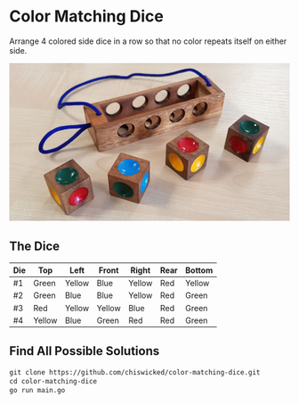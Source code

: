 # Color Matching Dice
Arrange 4 colored side dice in a row so that no color repeats itself on either side.

![Color Matching Dice Image](dice.jpg)

## The Dice
Die | Top | Left | Front | Right | Rear | Bottom
--- | --- | --- | --- | --- | --- | ---
#1 | Green | Yellow | Blue | Yellow | Red | Yellow
#2 | Green | Blue | Blue | Yellow | Red | Green
#3 | Red | Yellow | Yellow | Blue | Red | Green
#4 | Yellow | Blue | Green | Red | Red | Green

## Find All Possible Solutions
```
git clone https://github.com/chiswicked/color-matching-dice.git
cd color-matching-dice
go run main.go
```